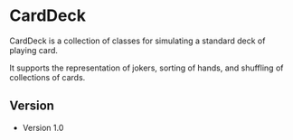 # CardDeck
CardDeck is a collection of classes for simulating a standard deck of playing card.

It supports the representation of jokers, sorting of hands, and shuffling of collections of cards.

## Version 
* Version 1.0